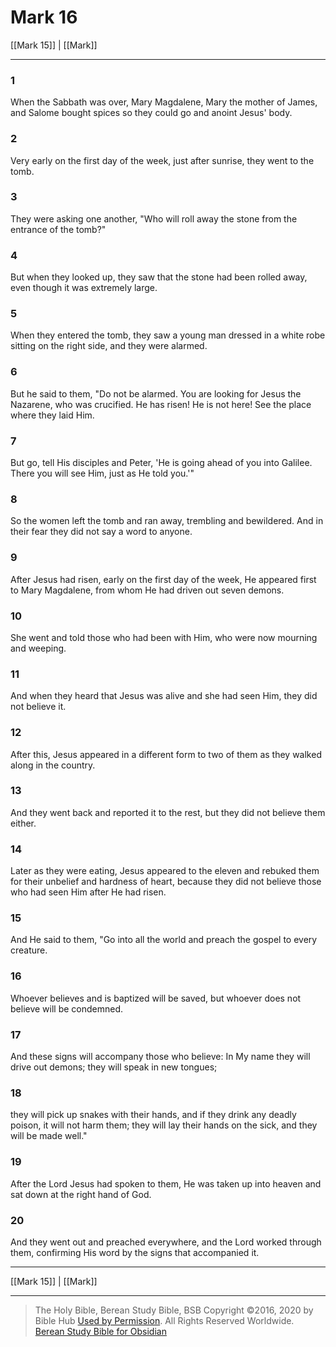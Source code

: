# Mark 16

[[Mark 15]] | [[Mark]]

---

### 1
When the Sabbath was over, Mary Magdalene, Mary the mother of James, and Salome bought spices so they could go and anoint Jesus' body.

### 2
Very early on the first day of the week, just after sunrise, they went to the tomb.

### 3
They were asking one another, "Who will roll away the stone from the entrance of the tomb?"

### 4
But when they looked up, they saw that the stone had been rolled away, even though it was extremely large.

### 5
When they entered the tomb, they saw a young man dressed in a white robe sitting on the right side, and they were alarmed.

### 6
But he said to them, "Do not be alarmed. You are looking for Jesus the Nazarene, who was crucified. He has risen! He is not here! See the place where they laid Him.

### 7
But go, tell His disciples and Peter, 'He is going ahead of you into Galilee. There you will see Him, just as He told you.'"

### 8
So the women left the tomb and ran away, trembling and bewildered. And in their fear they did not say a word to anyone.

### 9
After Jesus had risen, early on the first day of the week, He appeared first to Mary Magdalene, from whom He had driven out seven demons.

### 10
She went and told those who had been with Him, who were now mourning and weeping.

### 11
And when they heard that Jesus was alive and she had seen Him, they did not believe it.

### 12
After this, Jesus appeared in a different form to two of them as they walked along in the country.

### 13
And they went back and reported it to the rest, but they did not believe them either.

### 14
Later as they were eating, Jesus appeared to the eleven and rebuked them for their unbelief and hardness of heart, because they did not believe those who had seen Him after He had risen.

### 15
And He said to them, "Go into all the world and preach the gospel to every creature.

### 16
Whoever believes and is baptized will be saved, but whoever does not believe will be condemned.

### 17
And these signs will accompany those who believe: In My name they will drive out demons; they will speak in new tongues;

### 18
they will pick up snakes with their hands, and if they drink any deadly poison, it will not harm them; they will lay their hands on the sick, and they will be made well."

### 19
After the Lord Jesus had spoken to them, He was taken up into heaven and sat down at the right hand of God.

### 20
And they went out and preached everywhere, and the Lord worked through them, confirming His word by the signs that accompanied it.

---

[[Mark 15]] | [[Mark]]

---

> The Holy Bible, Berean Study Bible, BSB
> Copyright &copy;2016, 2020 by Bible Hub
> [Used by Permission](https://berean.bible/terms.htm). All Rights Reserved Worldwide.
> [Berean Study Bible for Obsidian](https://github.com/gapmiss/berean-study-bible-for-obsidian)

